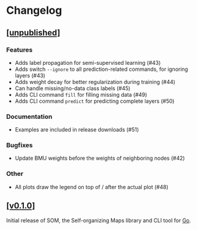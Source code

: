# Changelog

## [[unpublished]](https://github.com/mlange-42/som/compare/v0.1.0...main)

### Features

* Adds label propagation for semi-supervised learning (#43)
* Adds switch `--ignore` to all prediction-related commands, for ignoring layers (#43)
* Adds weight decay for better regularization during training (#44)
* Can handle missing/no-data class labels (#45)
* Adds CLI command `fill` for filling missing data (#49)
* Adds CLI command `predict` for predicting complete layers (#50)

### Documentation

* Examples are included in release downloads (#51)

### Bugfixes

* Update BMU weights before the weights of neighboring nodes (#42)

### Other

* All plots draw the legend on top of / after the actual plot (#48)

## [[v0.1.0]](https://github.com/mlange-42/som/commits/v0.1.0/)

Initial release of SOM, the Self-organizing Maps library and CLI tool for [Go](https://go.dev).
